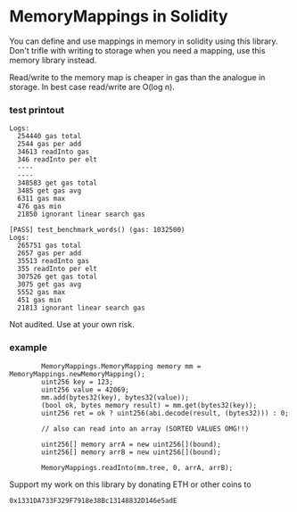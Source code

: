 # MemoryMappings in Solidity 

You can define and use mappings in memory in solidity using this library. Don't trifle with writing to storage when you need a mapping, use this memory library instead.

Read/write to the memory map is cheaper in gas than the analogue in storage. In best case read/write are O(log n).

### test printout

```
Logs:
  254440 gas total
  2544 gas per add
  34613 readInto gas
  346 readInto per elt
  ----
  ----
  348583 get gas total
  3485 get gas avg
  6311 gas max
  476 gas min
  21850 ignorant linear search gas

[PASS] test_benchmark_words() (gas: 1032500)
Logs:
  265751 gas total
  2657 gas per add
  35513 readInto gas
  355 readInto per elt
  307526 get gas total
  3075 get gas avg
  5552 gas max
  451 gas min
  21813 ignorant linear search gas
```

Not audited. Use at your own risk.

### example

```
        MemoryMappings.MemoryMapping memory mm = MemoryMappings.newMemoryMapping();
        uint256 key = 123;
        uint256 value = 42069; 
        mm.add(bytes32(key), bytes32(value));
        (bool ok, bytes memory result) = mm.get(bytes32(key));
        uint256 ret = ok ? uint256(abi.decode(result, (bytes32))) : 0;

        // also can read into an array (SORTED VALUES OMG!!)

        uint256[] memory arrA = new uint256[](bound);
        uint256[] memory arrB = new uint256[](bound);

        MemoryMappings.readInto(mm.tree, 0, arrA, arrB);
```

Support my work on this library by donating ETH or other coins to

`0x1331DA733F329F7918e38Bc13148832D146e5adE`
